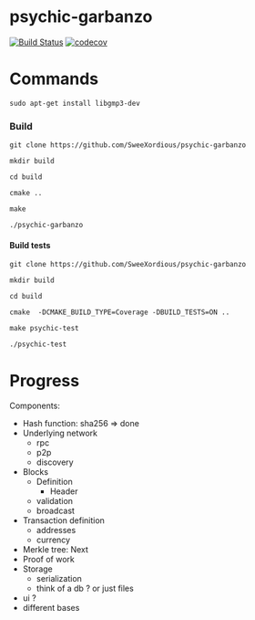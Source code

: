 # psychic-garbanzo
[![Build Status](https://travis-ci.com/SweeXordious/psychic-garbanzo.svg?token=z2HQYuqNJFYxRTjxCmyT&branch=master)](https://travis-ci.com/SweeXordious/psychic-garbanzo) [![codecov](https://codecov.io/gh/SweeXordious/psychic-garbanzo/branch/master/graph/badge.svg?token=9ydUg96zDn)](https://codecov.io/gh/SweeXordious/psychic-garbanzo)


# Commands

`sudo apt-get install libgmp3-dev`

### Build 
`git clone https://github.com/SweeXordious/psychic-garbanzo`

`mkdir build`

`cd build`

`cmake ..`

`make`

`./psychic-garbanzo`

#### Build tests
`git clone https://github.com/SweeXordious/psychic-garbanzo`

`mkdir build`

`cd build`

`cmake  -DCMAKE_BUILD_TYPE=Coverage -DBUILD_TESTS=ON ..`

`make psychic-test`

`./psychic-test`

# Progress

Components:
- Hash function: sha256 => done
- Underlying network
    - rpc
    - p2p
    - discovery
- Blocks
    - Definition
        - Header
    - validation
    - broadcast
- Transaction definition
    - addresses
    - currency
- Merkle tree: Next
- Proof of work
- Storage
    - serialization
    - think of a db ? or just files
- ui ?
- different bases

